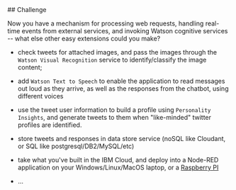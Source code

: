 <div style="page-break-after: always;"></div>
## Challenge

Now you have a mechanism for processing web requests, handling real-time events from external services, and invoking Watson cognitive services -- what else other easy extensions could you make?

+ check tweets for attached images, and pass the images through the `Watson Visual Recognition` service to identify/classify the image content;

+ add `Watson Text to Speech` to enable the application to read messages out loud as they arrive, as well as the responses from the chatbot, using different voices

+ use the tweet user information to build a profile using `Personality Insights`, and generate tweets to them when "like-minded" twitter profiles are identified.

+ store tweets and responses in data store service (noSQL like Cloudant, or SQL like postgresql/DB2/MySQL/etc)

+ take what you've built in the IBM Cloud, and deploy into a Node-RED application on your Windows/Linux/MacOS laptop, or a [Raspberry PI](https://raspberrypi.org)

+ ...
